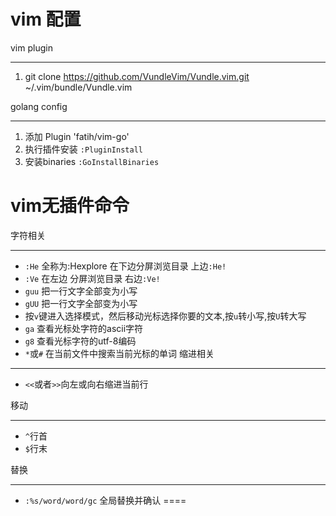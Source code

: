 vim 配置
====
vim plugin 
____
1. git clone https://github.com/VundleVim/Vundle.vim.git ~/.vim/bundle/Vundle.vim

golang config
____
1. 添加 Plugin 'fatih/vim-go'
2. 执行插件安装 `:PluginInstall`
3. 安装binaries `:GoInstallBinaries`

vim无插件命令
====
字符相关
____
* `:He` 全称为:Hexplore 在下边分屏浏览目录 上边`:He!`
* `:Ve` 在左边 分屏浏览目录 右边`:Ve!`
* `guu` 把一行文字全部变为小写
* `gUU` 把一行文字全部变为小写
* 按`v`键进入选择模式，然后移动光标选择你要的文本,按`u`转小写,按`U`转大写
* `ga` 查看光标处字符的ascii字符
* `g8` 查看光标字符的utf-8编码
* `*`或`#` 在当前文件中搜索当前光标的单词 
缩进相关
____
* `<<`或者`>>`向左或向右缩进当前行

移动
____
* `^`行首
* `$`行末

替换
____
* `:%s/word/word/gc` 全局替换并确认 
====
